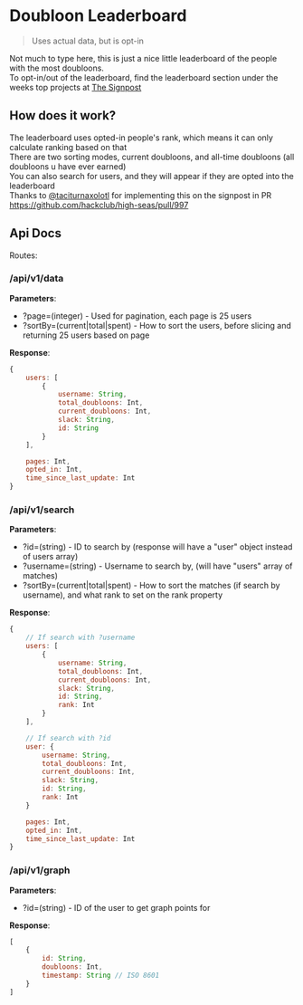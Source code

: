 # Doubloon Leaderboard
> Uses actual data, but is opt-in

Not much to type here, this is just a nice little leaderboard of the people with the most doubloons. \
To opt-in/out of the leaderboard, find the leaderboard section under the weeks top projects at [The Signpost](https://highseas.hackclub.com/signpost)

## How does it work?

The leaderboard uses opted-in people's rank, which means it can only calculate ranking based on that \
There are two sorting modes, current doubloons, and all-time doubloons (all doubloons u have ever earned) \
You can also search for users, and they will appear if they are opted into the leaderboard \
Thanks to [@taciturnaxolotl](https://github.com/taciturnaxolotl) for implementing this on the signpost in PR https://github.com/hackclub/high-seas/pull/997

## Api Docs
Routes:

### /api/v1/data
**Parameters**:
- ?page=(integer) - Used for pagination, each page is 25 users
- ?sortBy=(current|total|spent) - How to sort the users, before slicing and returning 25 users based on page

**Response**:
```js
{
    users: [
        {
            username: String,
            total_doubloons: Int,
            current_doubloons: Int,
            slack: String,
            id: String
        }
    ],

    pages: Int,
    opted_in: Int,
    time_since_last_update: Int
}
```

### /api/v1/search
**Parameters**:
- ?id=(string) - ID to search by (response will have a "user" object instead of users array)
- ?username=(string) - Username to search by, (will have "users" array of matches)
- ?sortBy=(current|total|spent) - How to sort the matches (if search by username), and what rank to set on the rank property

**Response**:
```js
{
    // If search with ?username
    users: [
        {
            username: String,
            total_doubloons: Int,
            current_doubloons: Int,
            slack: String,
            id: String,
            rank: Int
        }
    ],

    // If search with ?id
    user: {
        username: String,
        total_doubloons: Int,
        current_doubloons: Int,
        slack: String,
        id: String,
        rank: Int
    }

    pages: Int,
    opted_in: Int,
    time_since_last_update: Int
}
```

### /api/v1/graph
**Parameters**:
- ?id=(string) - ID of the user to get graph points for

**Response**:
```js
[
    {
        id: String,
        doubloons: Int,
        timestamp: String // ISO 8601
    }
]
```
